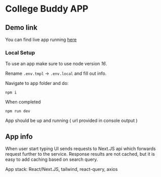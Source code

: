 # College Buddy APP

## Demo link

You can find live app running [here](https://college-buddy.fly.dev/)

### Local Setup

To use an app make sure to use node version *16*. 

Rename `.env.tmpl` -> `.env.local` and fill out info.

Navigate to app folder and do:
```
npm i
```

When completed 
```
npm run dev
```

App should be up and running ( url provided in console output )


## App info

When user start typing UI sends requests to Next.JS api which forwards request further to the service. Response results are not cached, but it is easy to add caching based on search query. 

App stack: React/Next.JS, tailwind, react-query, axios
